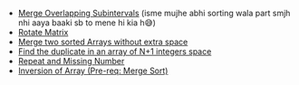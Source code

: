 <ul>
    <li>
    <a href="https://leetcode.com/problems/merge-intervals/submissions/843331458/">Merge Overlapping Subintervals</a> (isme mujhe abhi sorting wala part smjh nhi aaya baaki sb to mene hi kia h😅)
  </li>
    
  <li>
    <a href="https://leetcode.com/problems/rotate-image/submissions/842628613/">Rotate Matrix</a>
  </li>
    
  <li>
    <a href="https://leetcode.com/problems/merge-sorted-array/submissions/841953452/">Merge two sorted Arrays without extra space</a>
  </li>
    
  <li>
    <a href="https://leetcode.com/problems/find-the-duplicate-number/submissions/841964942/">Find the duplicate in an array of N+1 integers space</a>
  </li>
    
   <li>
    <a href="https://github.com/ashishks777/My_solutions_of_striver-s_SDE_sheet/blob/main/Day%202/src/Repeat_and_Missing_Number.md">Repeat and Missing Number</a>
  </li>
    </li>
     <li>
    <a href="https://github.com/ashishks777/My_solutions_of_striver-s_SDE_sheet/blob/main/Day%202/src/count_inversions.md">Inversion of Array (Pre-req: Merge Sort)</a>
  </li>
  
</ul>


